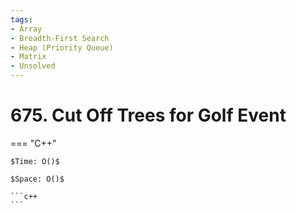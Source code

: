 ```yaml
---
tags:
- Array
- Breadth-First Search
- Heap (Priority Queue)
- Matrix
- Unsolved
---
```



# 675. Cut Off Trees for Golf Event

=== "C++"

    $Time: O()$

    $Space: O()$

    ```c++
    ```